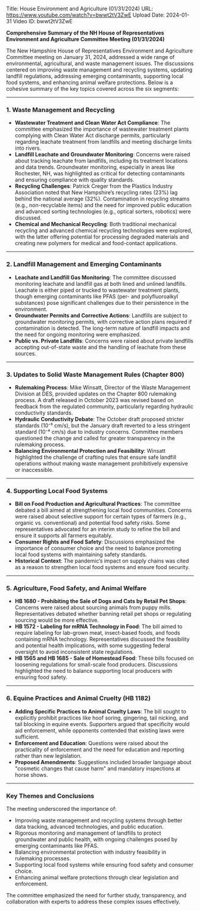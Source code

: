 Title: House Environment and Agriculture (01/31/2024)
URL: https://www.youtube.com/watch?v=bwwt2tV3ZwE
Upload Date: 2024-01-31
Video ID: bwwt2tV3ZwE

**Comprehensive Summary of the NH House of Representatives Environment and Agriculture Committee Meeting (01/31/2024)**

The New Hampshire House of Representatives Environment and Agriculture Committee meeting on January 31, 2024, addressed a wide range of environmental, agricultural, and waste management issues. The discussions centered on improving waste management and recycling systems, updating landfill regulations, addressing emerging contaminants, supporting local food systems, and enhancing animal welfare protections. Below is a cohesive summary of the key topics covered across the six segments:

---

### **1. Waste Management and Recycling**
- **Wastewater Treatment and Clean Water Act Compliance**: The committee emphasized the importance of wastewater treatment plants complying with Clean Water Act discharge permits, particularly regarding leachate treatment from landfills and meeting discharge limits into rivers.
- **Landfill Leachate and Groundwater Monitoring**: Concerns were raised about tracking leachate from landfills, including its treatment locations and data trends. Groundwater monitoring, especially in areas like Rochester, NH, was highlighted as critical for detecting contaminants and ensuring compliance with quality standards.
- **Recycling Challenges**: Patrick Creger from the Plastics Industry Association noted that New Hampshire’s recycling rates (23%) lag behind the national average (32%). Contamination in recycling streams (e.g., non-recyclable items) and the need for improved public education and advanced sorting technologies (e.g., optical sorters, robotics) were discussed.
- **Chemical and Mechanical Recycling**: Both traditional mechanical recycling and advanced chemical recycling technologies were explored, with the latter offering potential for processing degraded materials and creating new polymers for medical and food-contact applications.

---

### **2. Landfill Management and Emerging Contaminants**
- **Leachate and Landfill Gas Monitoring**: The committee discussed monitoring leachate and landfill gas at both lined and unlined landfills. Leachate is either piped or trucked to wastewater treatment plants, though emerging contaminants like PFAS (per- and polyfluoroalkyl substances) pose significant challenges due to their persistence in the environment.
- **Groundwater Permits and Corrective Actions**: Landfills are subject to groundwater monitoring permits, with corrective action plans required if contamination is detected. The long-term nature of landfill impacts and the need for ongoing monitoring were emphasized.
- **Public vs. Private Landfills**: Concerns were raised about private landfills accepting out-of-state waste and the handling of leachate from these sources.

---

### **3. Updates to Solid Waste Management Rules (Chapter 800)**
- **Rulemaking Process**: Mike Winsatt, Director of the Waste Management Division at DES, provided updates on the Chapter 800 rulemaking process. A draft released in October 2023 was revised based on feedback from the regulated community, particularly regarding hydraulic conductivity standards.
- **Hydraulic Conductivity Debate**: The October draft proposed stricter standards (10⁻⁵ cm/s), but the January draft reverted to a less stringent standard (10⁻⁴ cm/s) due to industry concerns. Committee members questioned the change and called for greater transparency in the rulemaking process.
- **Balancing Environmental Protection and Feasibility**: Winsatt highlighted the challenge of crafting rules that ensure safe landfill operations without making waste management prohibitively expensive or inaccessible.

---

### **4. Supporting Local Food Systems**
- **Bill on Food Production and Agricultural Practices**: The committee debated a bill aimed at strengthening local food communities. Concerns were raised about selective support for certain types of farmers (e.g., organic vs. conventional) and potential food safety risks. Some representatives advocated for an interim study to refine the bill and ensure it supports all farmers equitably.
- **Consumer Rights and Food Safety**: Discussions emphasized the importance of consumer choice and the need to balance promoting local food systems with maintaining safety standards.
- **Historical Context**: The pandemic’s impact on supply chains was cited as a reason to strengthen local food systems and ensure food security.

---

### **5. Agriculture, Food Safety, and Animal Welfare**
- **HB 1680 - Prohibiting the Sale of Dogs and Cats by Retail Pet Shops**: Concerns were raised about sourcing animals from puppy mills. Representatives debated whether banning retail pet shops or regulating sourcing would be more effective.
- **HB 1572 - Labeling for mRNA Technology in Food**: The bill aimed to require labeling for lab-grown meat, insect-based foods, and foods containing mRNA technology. Representatives discussed the feasibility and potential health implications, with some suggesting federal oversight to avoid inconsistent state regulations.
- **HB 1565 and HB 1685 - Sale of Homestead Food**: These bills focused on loosening regulations for small-scale food producers. Discussions highlighted the need to balance supporting local producers with ensuring food safety.

---

### **6. Equine Practices and Animal Cruelty (HB 1182)**
- **Adding Specific Practices to Animal Cruelty Laws**: The bill sought to explicitly prohibit practices like hoof soring, gingering, tail nicking, and tail blocking in equine events. Supporters argued that specificity would aid enforcement, while opponents contended that existing laws were sufficient.
- **Enforcement and Education**: Questions were raised about the practicality of enforcement and the need for education and reporting rather than new legislation.
- **Proposed Amendments**: Suggestions included broader language about "cosmetic changes that cause harm" and mandatory inspections at horse shows.

---

### **Key Themes and Conclusions**
The meeting underscored the importance of:
- Improving waste management and recycling systems through better data tracking, advanced technologies, and public education.
- Rigorous monitoring and management of landfills to protect groundwater and public health, with ongoing challenges posed by emerging contaminants like PFAS.
- Balancing environmental protection with industry feasibility in rulemaking processes.
- Supporting local food systems while ensuring food safety and consumer choice.
- Enhancing animal welfare protections through clear legislation and enforcement.

The committee emphasized the need for further study, transparency, and collaboration with experts to address these complex issues effectively.
